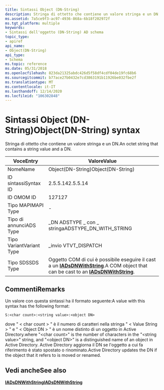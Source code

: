 ```yaml
---
title: Sintassi Object (DN-String)
description: Stringa di ottetto che contiene un valore stringa e un DN.
ms.assetid: 7a5ce9f3-ac97-4936-868a-6b18f202972f
ms.tgt_platform: multiple
keywords:
- Sintassi dell'oggetto (DN-String) AD schema
topic_type:
- apiref
api_name:
- Object(DN-String)
api_type:
- Schema
ms.topic: reference
ms.date: 05/31/2018
ms.openlocfilehash: 823da21325abdc426d5f58df4cdf04de19fc68b6
ms.sourcegitcommit: b77ace27b0432e7cd3863191b11926be032fbe2f
ms.translationtype: MT
ms.contentlocale: it-IT
ms.lasthandoff: 12/14/2020
ms.locfileid: "106302848"
---
```

# <a name="objectdn-string-syntax"></a><span data-ttu-id="b0366-104">Sintassi Object (DN-String)</span><span class="sxs-lookup"><span data-stu-id="b0366-104">Object(DN-String) syntax</span></span>

<span data-ttu-id="b0366-105">Stringa di ottetto che contiene un valore stringa e un DN.</span><span class="sxs-lookup"><span data-stu-id="b0366-105">An octet string that contains a string value and a DN.</span></span>



| <span data-ttu-id="b0366-106">Voce</span><span class="sxs-lookup"><span data-stu-id="b0366-106">Entry</span></span> | <span data-ttu-id="b0366-107">Valore</span><span class="sxs-lookup"><span data-stu-id="b0366-107">Value</span></span> |
|--------------|------------------------------------------------------------------------------------|
| <span data-ttu-id="b0366-108">Nome</span><span class="sxs-lookup"><span data-stu-id="b0366-108">Name</span></span>         | <span data-ttu-id="b0366-109">Object(DN-String)</span><span class="sxs-lookup"><span data-stu-id="b0366-109">Object(DN-String)</span></span>                                                                  |
| <span data-ttu-id="b0366-110">ID sintassi</span><span class="sxs-lookup"><span data-stu-id="b0366-110">Syntax ID</span></span>    | <span data-ttu-id="b0366-111">2.5.5.14</span><span class="sxs-lookup"><span data-stu-id="b0366-111">2.5.5.14</span></span>                                                                           |
| <span data-ttu-id="b0366-112">ID OM</span><span class="sxs-lookup"><span data-stu-id="b0366-112">OM ID</span></span>        | <span data-ttu-id="b0366-113">127</span><span class="sxs-lookup"><span data-stu-id="b0366-113">127</span></span>                                                                                |
| <span data-ttu-id="b0366-114">Tipo MAPI</span><span class="sxs-lookup"><span data-stu-id="b0366-114">MAPI Type</span></span>    | \-                                                                                 |
| <span data-ttu-id="b0366-115">Tipo di annunci</span><span class="sxs-lookup"><span data-stu-id="b0366-115">ADS Type</span></span>     | <span data-ttu-id="b0366-116">\_DN ADSTYPE \_ con \_ stringa</span><span class="sxs-lookup"><span data-stu-id="b0366-116">ADSTYPE\_DN\_WITH\_STRING</span></span>                                                          |
| <span data-ttu-id="b0366-117">Tipo Variant</span><span class="sxs-lookup"><span data-stu-id="b0366-117">Variant Type</span></span> | <span data-ttu-id="b0366-118">\_invio VT</span><span class="sxs-lookup"><span data-stu-id="b0366-118">VT\_DISPATCH</span></span>                                                                       |
| <span data-ttu-id="b0366-119">Tipo SDS</span><span class="sxs-lookup"><span data-stu-id="b0366-119">SDS Type</span></span>     | <span data-ttu-id="b0366-120">Oggetto COM di cui è possibile eseguire il cast a un [**IADsDNWithString**](/windows/desktop/api/iads/nn-iads-iadsdnwithstring).</span><span class="sxs-lookup"><span data-stu-id="b0366-120">A COM object that can be cast to an [**IADsDNWithString**](/windows/desktop/api/iads/nn-iads-iadsdnwithstring).</span></span> |



## <a name="remarks"></a><span data-ttu-id="b0366-121">Commenti</span><span class="sxs-lookup"><span data-stu-id="b0366-121">Remarks</span></span>

<span data-ttu-id="b0366-122">Un valore con questa sintassi ha il formato seguente:</span><span class="sxs-lookup"><span data-stu-id="b0366-122">A value with this syntax has the following format:</span></span>

``` syntax
S:<char count>:<string value>:<object DN>
```

<span data-ttu-id="b0366-123">dove " &lt; char count &gt; " è il numero di caratteri nella stringa " &lt; Value String &gt; " e " &lt; Object DN &gt; " è un nome distinto di un oggetto in Active Directory.</span><span class="sxs-lookup"><span data-stu-id="b0366-123">where "&lt;char count&gt;" is the number of characters in the "&lt;string value&gt;" string, and "&lt;object DN&gt;" is a distinguished name of an object in Active Directory.</span></span> <span data-ttu-id="b0366-124">Active Directory aggiorna il DN se l'oggetto a cui fa riferimento è stato spostato o rinominato.</span><span class="sxs-lookup"><span data-stu-id="b0366-124">Active Directory updates the DN if the object that it refers to is moved or renamed.</span></span>

## <a name="see-also"></a><span data-ttu-id="b0366-125">Vedi anche</span><span class="sxs-lookup"><span data-stu-id="b0366-125">See also</span></span>

<dl> <dt>

[<span data-ttu-id="b0366-126">**IADsDNWithString**</span><span class="sxs-lookup"><span data-stu-id="b0366-126">**IADsDNWithString**</span></span>](/windows/desktop/api/iads/nn-iads-iadsdnwithstring)
</dt> </dl>

 

 
